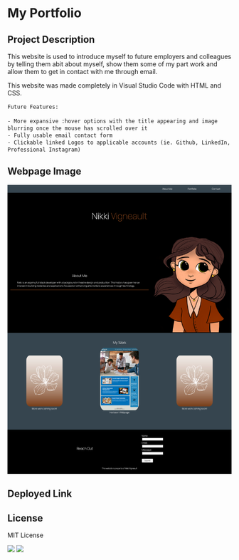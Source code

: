# My Portfolio

## Project Description

This website is used to introduce myself to future employers and colleagues by telling them abit about myself, show them some of my part work and allow them to get in contact with me through email. 

This website was made completely in Visual Studio Code with HTML and CSS.

```
Future Features:

- More expansive :hover options with the title appearing and image blurring once the mouse has scrolled over it
- Fully usable email contact form
- Clickable linked Logos to applicable accounts (ie. Github, LinkedIn, Professional Instagram)
```

## Webpage Image

<img src="./Assets/Images/portfolio-image.html.png">

## Deployed Link

## License

MIT License

<img src="https://img.shields.io/badge/CSS3-1572B6?style=for-the-badge&logo=css3&logoColor=white
">
<img src="https://img.shields.io/badge/HTML5-E34F26?style=for-the-badge&logo=html5&logoColor=white">

